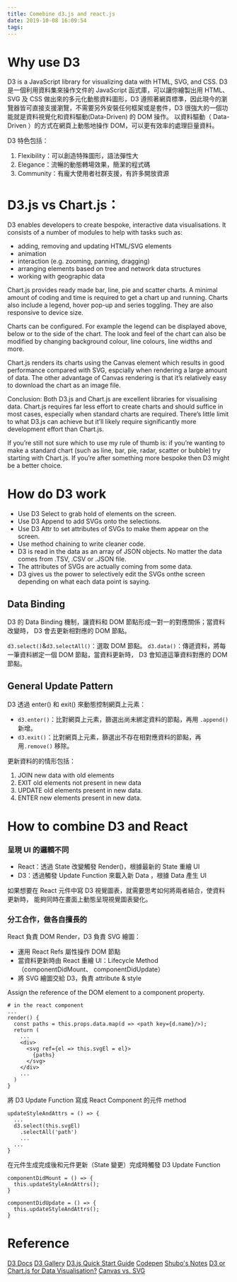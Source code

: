 ```yaml
---
title: Comebine d3.js and react.js
date: 2019-10-08 16:09:54
tags:
---
```


# Why use D3
D3 is a JavaScript library for visualizing data with HTML, SVG, and CSS.
D3 是一個利用資料集來操作文件的 JavaScript 函式庫，可以讓你繪製出用 HTML、SVG 及 CSS 做出來的多元化動態資料圖形，D3 遵照著網頁標準，因此現今的瀏覽器皆可直接支援瀏覽，不需要另外安裝任何框架或是套件，D3 很強大的一個功能就是資料視覺化和資料驅動(Data-Driven) 的 DOM 操作。
以資料驅動（ Data-Driven ）的方式在網頁上動態地操作 DOM，可以更有效率的處理巨量資料。

D3 特色包括：

1. Flexibility：可以創造特殊圖形，語法彈性大
2. Elegance：流暢的動態轉場效果，簡潔的程式碼
3. Community：有龐大使用者社群支援，有許多開放資源

# D3.js vs Chart.js：

D3 enables developers to create bespoke, interactive data visualisations. It consists of a number of modules to help with tasks such as:

- adding, removing and updating HTML/SVG elements
- animation
- interaction (e.g. zooming, panning, dragging)
- arranging elements based on tree and network data structures
- working with geographic data

Chart.js provides ready made bar, line, pie and scatter charts. A minimal amount of coding and time is required to get a chart up and running. Charts also include a legend, hover pop-up and series toggling. They are also responsive to device size.

Charts can be configured. For example the legend can be displayed above, below or to the side of the chart. The look and feel of the chart can also be modified by changing background colour, line colours, line widths and more.

Chart.js renders its charts using the Canvas element which results in good performance compared with SVG, espcially when rendering a large amount of data. The other advantage of Canvas rendering is that it’s relatively easy to download the chart as an image file.

Conclusion:
Both D3.js and Chart.js are excellent libraries for visualising data. Chart.js requires far less effort to create charts and should suffice in most cases, especially when standard charts are required. There’s little limit to what D3.js can achieve but it’ll likely require significantly more development effort than Chart.js.

If you’re still not sure which to use my rule of thumb is: if you’re wanting to make a standard chart (such as line, bar, pie, radar, scatter or bubble) try starting with Chart.js. If you’re after something more bespoke then D3 might be a better choice.


# How do D3 work

- Use D3 Select to grab hold of elements on the screen.
- Use D3 Append to add SVGs onto the selections.
- Use D3 Attr to set attributes of SVGs to make them appear on the screen.
- Use method chaining to write cleaner code.
- D3 is read in the data as an array of JSON objects. No matter the data comes from .TSV, .CSV or .JSON file.
- The attributes of SVGs are actually coming from some data.
- D3 gives us the power to selectively edit the SVGs onthe screen depending on what each data point is saying.

## Data Binding
D3 的 Data Binding 機制，讓資料和 DOM 節點形成一對一的對應關係；當資料改變時， D3 會去更新相對應的 DOM 節點。

`d3.select()`&`d3.selectAll()`：選取 DOM 節點。
`d3.data()`：傳遞資料，將每一筆資料綁定一個 DOM 節點，當資料更新時， D3 會知道這筆資料對應的 DOM 節點。


## General Update Pattern
D3 透過 enter() 和 exit() 來動態控制網頁上元素：

- `d3.enter()`：比對網頁上元素，篩選出尚未綁定資料的節點，再用 `.append()` 新增。
- `d3.exit()`：比對網頁上元素，篩選出不存在相對應資料的節點，再用`.remove()` 移除。

更新資料的的情形包括：

1. JOIN new data with old elements
2. EXIT old elements not present in new data
3. UPDATE old elements present in new data.
4. ENTER new elements present in new data.

# How to combine D3 and React

### 呈現 UI 的邏輯不同

- React：透過 State 改變觸發 Render()，根據最新的 State 重繪 UI
- D3：透過觸發 Update Function 來載入新 Data ，根據 Data 產生 UI 

如果想要在 React 元件中寫 D3 視覺圖表，就需要思考如何將兩者結合，使資料更新時，
能夠同時在畫面上動態呈現視覺圖表變化。

### 分工合作，做各自擅長的

React 負責 DOM Render，D3 負責 SVG 繪圖：
- 運用 React Refs 屬性操作 DOM 節點
- 當資料更新時由 React 重繪 UI：Lifecycle Method（componentDidMount、 componentDidUpdate）
- 將 SVG 繪圖交給 D3，負責 attribute & style 

Assign the reference of the DOM element to a component property.
```
# in the react component
...
render() {
  const paths = this.props.data.map(d => <path key={d.name}/>);
  return (
    ...
    <div>
      <svg ref={el => this.svgEl = el}>
        {paths}
      </svg>
    </div>
    ...
  )
}

```

將 D3 Update Function 寫成 React Component 的元件 method
```
updateStyleAndAttrs = () => {
  ...
  d3.select(this.svgEl)
    .selectAll('path')
    ...
  ...
}
```

在元件生成完成後和元件更新（State 變更）完成時觸發 D3 Update Function
```
componentDidMount = () => {
  this.updateStyleAndAttrs();
}

componentDidUpdate = () => {
  this.updateStyleAndAttrs();
}
```

# Reference

[D3 Docs](https://github.com/d3/d3/wiki/TW-Home)
[D3 Gallery](https://github.com/d3/d3/wiki/Gallery)
[D3.js Quick Start Guide](https://reurl.cc/k5EY23)
[Codepen](https://codepen.io/thecraftycoderpdx/pen/jZyzKo)
[Shubo's Notes](http://shubo.io/react-d3/)
[D3 or Chart.js for Data Visualisation?](https://www.createwithdata.com/d3js-or-chartjs/)
[Canvas vs. SVG](https://dcdrkim.pixnet.net/blog/post/313576476-html-5-canvas-vs.-svg)
